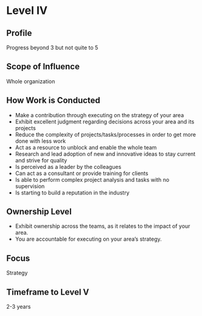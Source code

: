 # Level IV

## Profile

Progress beyond 3 but not quite to 5

## Scope of Influence

Whole organization

## How Work is Conducted

- Make a contribution through executing on the strategy of your area
- Exhibit excellent judgment regarding decisions across your area and its projects
- Reduce the complexity of projects/tasks/processes in order to get more done with less work
- Act as a resource to unblock and enable the whole team
- Research and lead adoption of new and innovative ideas to stay current and strive for quality
- Is perceived as a leader by the colleagues
- Can act as a consultant or provide training for clients
- Is able to perform complex project analysis and tasks with no supervision
- Is starting to build a reputation in the industry

## Ownership Level

- Exhibit ownership across the teams, as it relates to the impact of your area.
- You are accountable for executing on your area’s strategy.

## Focus

Strategy

## Timeframe to Level V

2-3 years

